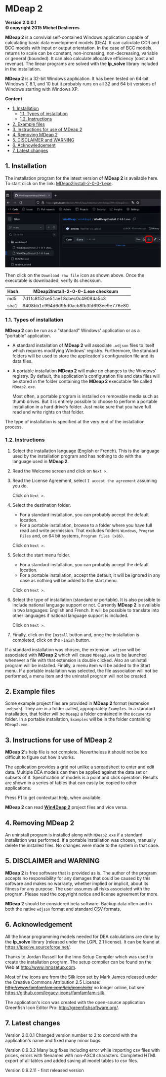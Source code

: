 # MDeap 2

**Version 2.0.0.1**  
**© copyright 2015 Michel Deslierres**

**MDeap 2** is a convivial self-contained Windows application capable of calculating basic data envelopment models (DEA). It can calculate CCR and BCC models with input or output orientation. In the case of BCC models, returns to scale can be constant, non-increasing, non-decreasing, variable or general (bounded). It can also calculate allocative efficiency (cost and revenue). The linear programs are solved with the **lp_solve** library included in the installation. 

**MDeap 2** is a 32-bit Windows application. It has been tested on 64-bit Windows 7, 8.1, and 10 but it probably runs on all 32 and 64 bit versions of Windows starting with Windows XP.

**Content**

<!-- TOC -->

- [1. Installation](#1-installation)
  - [1.1. Types of installation](#11-types-of-installation)
  - [1.2. Instructions](#12-instructions)
- [2. Example files](#2-example-files)
- [3. Instructions for use of MDeap 2](#3-instructions-for-use-of-mdeap-2)
- [4. Removing MDeap 2](#4-removing-mdeap-2)
- [5. DISCLAIMER and WARNING](#5-disclaimer-and-warning)
- [6. Acknowledgement](#6-acknowledgement)
- [7. Latest changes](#7-latest-changes)

<!-- /TOC -->

## 1. Installation

The installation program for the latest version of **MDeap 2** is available here. To start click on the link: [MDeap2Install-2-0-0-1.exe](bin/MDeap2Install-2-0-0-1.exe). 

![](img/download_installer.png)

Then click on the `Download raw file` icon as shown above. Once the executable is downloaded, verify its checksum. 

| Hash   | MDeap2Install-2-0-0-1.exe checksum  |
|---   |--- |
| md5  | 7d1fc8f52ce51ae18cbec0c49084a5c3 |
| sha1 | 9408bb1c994d6d95d0acb8fb3fd693ee9e776e80 |


### 1.1. Types of installation

**MDeap 2** can be run as a "standard" Windows' application or as a "portable" application. 

  - A standard installation of **MDeap 2** will associate `.wdjson` files to itself which requires modifying Windows' registry. Furthermore, the standard folders will be used to store the application's configuration file and its data files.

  - A portable installation **MDeap 2** will make no changes to the Windows' registry. By default, the application's configuration file and data files will be stored in the folder containing the **MDeap 2** executable file called `MDeap2.exe`.  

    Most often, a portable program is installed on removable media such as thumb drives. But it is entirely possible to choose to perform a portable installation in a hard drive's folder. Just make sure that you have full read and write rights on that folder. 

The type of installation is specified at the very end of the installation process.

### 1.2. Instructions
 
  1.  Select the installation language (English or French). This is the language used by the installation program and has nothing to do with the language used in **MDeap 2**.

  1.  Read the Welcome screen and click on `Next >`.

  1.  Read the License Agreement, select `I accept the agreement` assuming you do.
  
      Click on `Next >`.

  1.  Select the destination folder.
       -  For a standard installation, you can probably accept the default location.
       -  For a portable installation, browse to a folder where you have full read and write permission. That excludes folders `Windows`, `Program Files` and, on 64 bit systems, `Program files (x86)`. 

      Click on `Next >`.

  1. Select the start menu folder.
       -  For a standard installation, you can probably accept the default location.
       -  For a portable installation, accept the default, it will be ignored in any case as nothing will be added to the start menu.

      Click on `Next >`.

  1. Select the type of installation (standard or portable). It is also possible to include national language support or not. Currently **MDeap 2** is available in two languages: English and French. It will be possible to translate into other languages if national language support is included.

      Click on `Next >`.

  1. Finally, click on the `Install` button and, once the installation is completed, click on the `Finish` button.

If a standard installation was chosen, the extension `.wdjson` will be associated with **MDeap 2** which will cause `MDeap2.exe` to be launched whenever a file with that extension is double clicked. Also an uninstall program will be installed. Finally, a menu item will be added to the Start menu. If a portable installation was selected, the file association will not be performed, a menu item and the uninstall program will not be created.


## 2. Example files

Some example project files are provided in **MDeap 2** format (extension `.mdjson`). They are in a folder called, appropriately `Examples`. In a standard installation, that folder will be `MDeap2` a folder contained in the `Documents` folder. In a portable installation, `Examples` will be in the folder containing `MDeap2.exe`.


## 3. Instructions for use of MDeap 2

**MDeap 2**'s help file is not complete. Nevertheless it should not be too difficult to figure out how it works.

The application provides a grid not unlike a spreadsheet to enter and edit data. Multiple DEA models can then be applied against the data set or subsets of it. Specification of models is a point and click operation. Results are shown in a series of tables that can easily be copied to other applications.

Press F1 to get contextual help, when available.

 **MDeap 2** can read [**Win4Deap 2**](https://github.com/desliem/Win4Deap) project files and vice versa.

## 4. Removing MDeap 2

An uninstall program is installed along with `MDeap2.exe` if a standard installation was performed. If a portable installation was chosen, manually delete the installed files. No changes were made to the system in that case.

## 5. DISCLAIMER and WARNING

**MDeap 2** is free software that is provided as is. The author of the program accepts no responsibility for any damages that could be caused by this software and makes no warranty, whether implied or implicit, about its fitness for any purpose. The user assumes all risks associated with the program. Please read the copyright notice and license agreement for more.

**MDeap 2** should be considered beta software. Backup data often and in both the native `wdjson` format and standard CSV formats.


## 6. Acknowledgement

All the linear programming models needed for DEA calculations are done by the  **lp_solve** library (released under the LGPL 2.1 license). It can be found at https://lpsolve.sourceforge.net/.

Thanks to Jordan Russell for the Inno Setup Compiler which was used to create the installation program. The setup compiler can be found on the Web at http://www.innosetup.com. 

Most of the icons are from the Silk icon set by Mark James released under the Creative Commons Attribution 2.5 License: ~~http://www.famfamfam.com/lab/icons/silk/~~ no longer online, but see https://github.com/legacy-icons/famfamfam-silk.

The application's icon was created with the open-source application Greenfish Icon Editor Pro:  http://greenfishsoftware.org/.


## 7. Latest changes

Version 2.0.0.1 Changed version number to 2 to concord with the application's name and fixed many minor bugs.

Version 0.9.3.2 Many bug fixes including error while importing csv files with prices, errors with filenames with non-ASCII characters. Completed HTML export of all tables and added saving all model tables to csv files.

Version 0.9.2.11 - first released version
